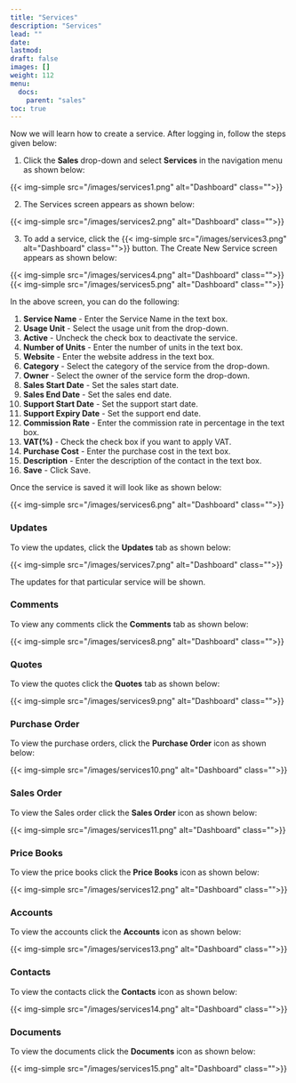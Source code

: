 ```yaml
---
title: "Services"
description: "Services"
lead: ""
date:
lastmod:
draft: false
images: []
weight: 112
menu:
  docs:
    parent: "sales"
toc: true
---
```


Now we will learn how to create a service. After logging in, follow the steps given below:

1.	Click the **Sales** drop-down and select **Services** in the navigation menu as shown below:

 {{< img-simple src="/images/services1.png"  alt="Dashboard" class="">}}

2.	The Services screen appears as shown below:

 {{< img-simple src="/images/services2.png"  alt="Dashboard" class="">}}

3.	To add a service, click the  {{< img-simple src="/images/services3.png"  alt="Dashboard" class="">}} button. The Create New Service screen appears as shown below:

{{< img-simple src="/images/services4.png"  alt="Dashboard" class="">}}
{{< img-simple src="/images/services5.png"  alt="Dashboard" class="">}}

In the above screen, you can do the following:
1. **Service Name** - Enter the Service Name in the text box.
2. **Usage Unit** - Select the usage unit from the drop-down.
3. **Active** - Uncheck the check box to deactivate the service.
4. **Number of Units** - Enter the number of units in the text box.
5. **Website** - Enter the website address in the text box.
6. **Category** - Select the category of the service from the drop-down.
7. **Owner** - Select the owner of the service form the drop-down.
8. **Sales Start Date** - Set the sales start date.
9. **Sales End Date** - Set the sales end date.
10. **Support Start Date** - Set the support start date.
11. **Support Expiry Date** - Set the support end date.
12. **Commission Rate** - Enter the commission rate in percentage in the text box.
13. **VAT(%)** - Check the check box if you want to apply VAT.
14. **Purchase Cost** - Enter the purchase cost in the text box.
15.	**Description** - Enter the description of the contact in the text box.
16.	**Save** - Click Save.

Once the service is saved it will look like as shown below:

{{< img-simple src="/images/services6.png"  alt="Dashboard" class="">}}

### Updates

To view the updates, click the **Updates** tab as shown below:

{{< img-simple src="/images/services7.png"  alt="Dashboard" class="">}}

The updates for that particular service will be shown.

### Comments

To view any comments click the **Comments** tab as shown below:

{{< img-simple src="/images/services8.png"  alt="Dashboard" class="">}}

### Quotes

To view the quotes click the **Quotes** tab as shown below:

{{< img-simple src="/images/services9.png"  alt="Dashboard" class="">}}

### Purchase Order

To view the purchase orders, click the **Purchase Order** icon as shown below:

{{< img-simple src="/images/services10.png"  alt="Dashboard" class="">}}

### Sales Order

To view the Sales order click the **Sales Order** icon as shown below:

{{< img-simple src="/images/services11.png"  alt="Dashboard" class="">}}

### Price Books

To view the price books click the **Price Books** icon as shown below:

{{< img-simple src="/images/services12.png"  alt="Dashboard" class="">}}

### Accounts

To view the accounts click the **Accounts** icon as shown below:

{{< img-simple src="/images/services13.png"  alt="Dashboard" class="">}}

### Contacts

To view the contacts click the **Contacts** icon as shown below:

{{< img-simple src="/images/services14.png"  alt="Dashboard" class="">}}

### Documents

To view the documents click the **Documents** icon as shown below:

{{< img-simple src="/images/services15.png"  alt="Dashboard" class="">}}
